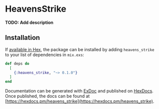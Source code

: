 # HeavensStrike

**TODO: Add description**

## Installation

If [available in Hex](https://hex.pm/docs/publish), the package can be installed
by adding `heavens_strike` to your list of dependencies in `mix.exs`:

```elixir
def deps do
  [
    {:heavens_strike, "~> 0.1.0"}
  ]
end
```

Documentation can be generated with [ExDoc](https://github.com/elixir-lang/ex_doc)
and published on [HexDocs](https://hexdocs.pm). Once published, the docs can
be found at [https://hexdocs.pm/heavens_strike](https://hexdocs.pm/heavens_strike).


